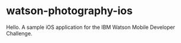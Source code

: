 watson-photography-ios
======================

Hello. A sample iOS application for the IBM Watson Mobile Developer Challenge.
